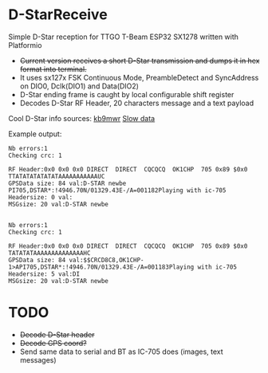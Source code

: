 # D-StarReceive
Simple D-Star reception for TTGO T-Beam ESP32 SX1278 written with Platformio

* <del> Current version receives a short D-Star transmission and dumps it in hex format into terminal.
* It uses sx127x FSK Continuous Mode, PreambleDetect and SyncAddress on DIO0, Dclk(DIO1) and Data(DIO2)
* D-Star ending frame is caught by local configurable shift register
* Decodes D-Star RF Header, 20 characters message and a text payload

Cool D-Star info sources:
[kb9mwr](https://www.qsl.net/kb9mwr/projects/dv/dstar/)
[Slow data](https://www.qsl.net/kb9mwr/projects/dv/dstar/Slow%20Data.pdf)


Example output:
```
Nb errors:1
Checking crc: 1

RF Header:0x0 0x0 0x0 DIRECT  DIRECT  CQCQCQ  OK1CHP  705 0x89 $0x0 
TTATATATATATATAAAAAAAAAAAUC
GPSData size: 84 val:D-STAR newbe        PI705,DSTAR*:!4946.70N/01329.43E-/A=001182Playing with ic-705
Headersize: 0 val:
MSGsize: 20 val:D-STAR newbe        


Nb errors:1
Checking crc: 1

RF Header:0x0 0x0 0x0 DIRECT  DIRECT  CQCQCQ  OK1CHP  705 0x89 $0x0 
TATATATAAAAAAAAAAAAAAHC
GPSData size: 84 val:$$CRCD8C8,OK1CHP-1>API705,DSTAR*:!4946.70N/01329.43E-/A=001183Playing with ic-705
Headersize: 5 val:DI
MSGsize: 20 val:D-STAR newbe
```

# TODO
* <del> Decode D-Star header
* <del> Decode GPS coord?
* Send same data to serial and BT as IC-705 does (images, text messages) 

